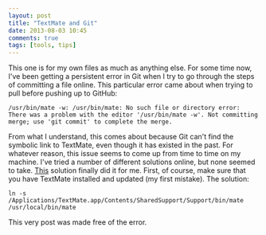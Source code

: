 ```yaml
---
layout: post
title: "TextMate and Git"
date: 2013-08-03 10:45
comments: true
tags: [tools, tips]
---
```

This one is for my own files as much as anything else. For some time now, I've been getting a persistent error in Git when I try to go through the steps of committing a file online. This particular error came about when trying to pull before pushing up to GitHub:


`/usr/bin/mate -w: /usr/bin/mate: No such file or directory
error: There was a problem with the editor '/usr/bin/mate -w'.
Not committing merge; use 'git commit' to complete the merge.`

From what I understand, this comes about because Git can't find the symbolic link to TextMate, even though it has existed in the past. For whatever reason, this issue seems to come up from time to time on my machine. I've tried a number of different solutions online, but none seemed to take.
<a href="http://stackoverflow.com/questions/9610884/cant-create-a-symbolic-link-with-textmate-in-terminal-mate-command-not-found">This</a> solution finally did it for me. First, of course, make sure that you have TextMate installed and updated (my first mistake). The solution:

`ln -s /Applications/TextMate.app/Contents/SharedSupport/Support/bin/mate /usr/local/bin/mate`

This very post was made free of the error.  